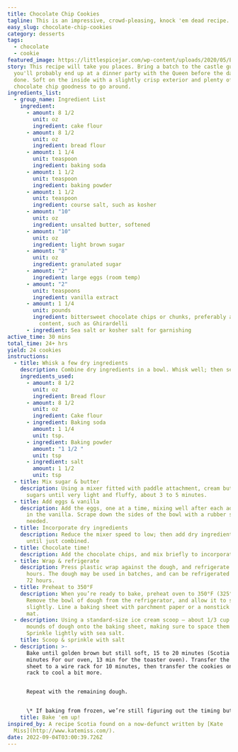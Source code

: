 ```yaml
---
title: Chocolate Chip Cookies
tagline: This is an impressive, crowd-pleasing, knock 'em dead recipe.
easy_slug: chocolate-chip-cookies
category: desserts
tags:
  - chocolate
  - cookie
featured_image: https://littlespicejar.com/wp-content/uploads/2020/05/Extra-Chewy-Chocolate-Chip-Cookies-21-1024x1536.jpg
story: This recipe will take you places. Bring a batch to the castle guards and
  you'll probably end up at a dinner party with the Queen before the day is
  done. Soft on the inside with a slightly crisp exterior and plenty of
  chocolate chip goodness to go around.
ingredients_list:
  - group_name: Ingredient List
    ingredient:
      - amount: 8 1/2
        unit: oz
        ingredient: cake flour
      - amount: 8 1/2
        unit: oz
        ingredient: bread flour
      - amount: 1 1/4
        unit: teaspoon
        ingredient: baking soda
      - amount: 1 1/2
        unit: teaspoon
        ingredient: baking powder
      - amount: 1 1/2
        unit: teaspoon
        ingredient: course salt, such as kosher
      - amount: "10"
        unit: oz
        ingredient: unsalted butter, softened
      - amount: "10"
        unit: oz
        ingredient: light brown sugar
      - amount: "8"
        unit: oz
        ingredient: granulated sugar
      - amount: "2"
        ingredient: large eggs (room temp)
      - amount: "2"
        unit: teaspoons
        ingredient: vanilla extract
      - amount: 1 1/4
        unit: pounds
        ingredient: bittersweet chocolate chips or chunks, preferably about 60% cacao
          content, such as Ghirardelli
      - ingredient: Sea salt or kosher salt for garnishing
active_time: 30 mins
total_time: 24+ hrs
yield: 24 cookies
instructions:
  - title: Whisk a few dry ingredients
    description: Combine dry ingredients in a bowl. Whisk well; then set aside.
    ingredients_used:
      - amount: 8 1/2
        unit: oz
        ingredient: Bread flour
      - amount: 8 1/2
        unit: oz
        ingredient: Cake flour
      - ingredient: Baking soda
        amount: 1 1/4
        unit: tsp.
      - ingredient: Baking powder
        amount: "1 1/2 "
        unit: tsp
      - ingredient: salt
        amount: 1 1/2
        unit: tsp
  - title: Mix sugar & butter
    description: Using a mixer fitted with paddle attachment, cream butter and
      sugars until very light and fluffy, about 3 to 5 minutes.
  - title: Add eggs & vanilla
    description: Add the eggs, one at a time, mixing well after each addition. Mix
      in the vanilla. Scrape down the sides of the bowl with a rubber spatula as
      needed.
  - title: Incorporate dry ingredients
    description: Reduce the mixer speed to low; then add dry ingredients, and mix
      until just combined.
  - title: Chocolate time!
    description: Add the chocolate chips, and mix briefly to incorporate.
  - title: Wrap & refrigerate
    description: Press plastic wrap against the dough, and refrigerate for 24 to 36
      hours. The dough may be used in batches, and can be refrigerated for up to
      72 hours.
  - title: Preheat to 350°F
    description: When you’re ready to bake, preheat oven to 350°F (325°F if frozen).
      Remove the bowl of dough from the refrigerator, and allow it to soften
      slightly. Line a baking sheet with parchment paper or a nonstick baking
      mat.
  - description: Using a standard-size ice cream scoop – about 1/3 cup – scoop six
      mounds of dough onto the baking sheet, making sure to space them evenly.
      Sprinkle lightly with sea salt.
    title: Scoop & sprinkle with salt
  - description: >-
      Bake until golden brown but still soft, 15 to 20 minutes (Scotia says 17
      minutes For our oven, 13 min for the toaster oven). Transfer the baking
      sheet to a wire rack for 10 minutes, then transfer the cookies onto the
      rack to cool a bit more.


      Repeat with the remaining dough.


      \* If baking from frozen, we’re still figuring out the timing but try 20 minutes for now.
    title: Bake 'em up!
inspired_by: A recipe Scotia found on a now-defunct written by [Kate
  Miss](http://www.katemiss.com/).
date: 2022-09-04T03:00:39.726Z
---
```

